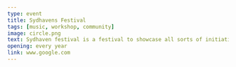 ```yaml
---
type: event
title: Sydhavens Festival
tags: [music, workshop, community]
image: circle.png
text: Sydhaven festival is a festival to showcase all sorts of initiatives and culture that has been going on in the area.
opening: every year
link: www.google.com
---
```

